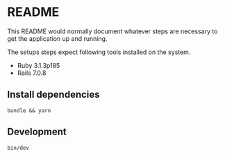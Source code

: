 # README

This README would normally document whatever steps are necessary to get the
application up and running.

The setups steps expect following tools installed on the system.

* Ruby 3.1.3p185
* Rails 7.0.8

## Install dependencies

``` bundle && yarn ```

## Development

``` bin/dev ```
